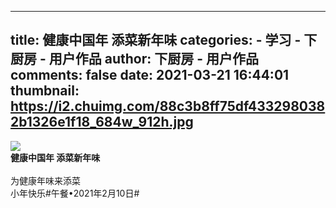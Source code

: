 
---
title: 健康中国年 添菜新年味
categories: 
    - 学习
    - 下厨房 - 用户作品
author: 下厨房 - 用户作品
comments: false
date: 2021-03-21 16:44:01
thumbnail: https://i2.chuimg.com/88c3b8ff75df4332980382b1326e1f18_684w_912h.jpg
---

<div>   
<img src="https://i2.chuimg.com/88c3b8ff75df4332980382b1326e1f18_684w_912h.jpg" referrerpolicy="no-referrer"><br>
                <strong>健康中国年 添菜新年味</strong><br>
                <br>  为健康年味来添菜<br>小年快乐#午餐•2021年2月10日#<br>  
              
</div>
            